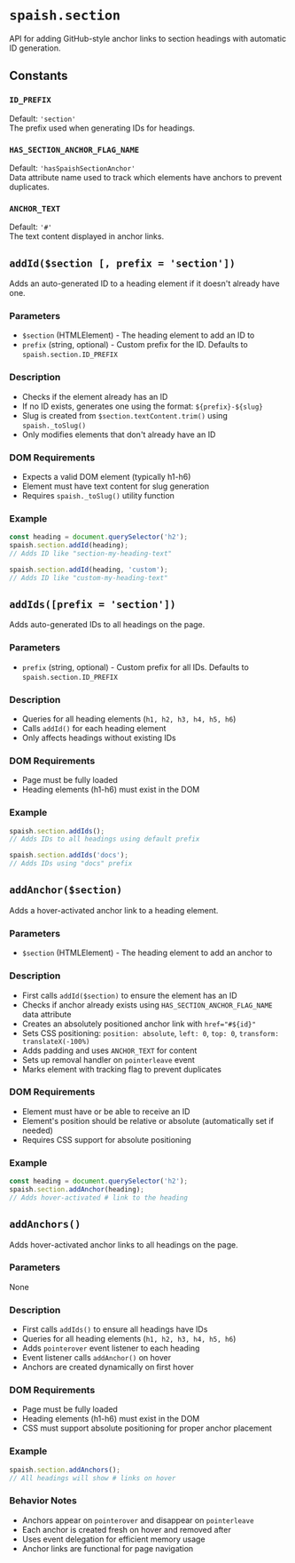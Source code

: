 # `spaish.section`

API for adding GitHub-style anchor links to section headings with automatic ID generation.

## Constants

### `ID_PREFIX`
Default: `'section'`  
The prefix used when generating IDs for headings.

### `HAS_SECTION_ANCHOR_FLAG_NAME`
Default: `'hasSpaishSectionAnchor'`  
Data attribute name used to track which elements have anchors to prevent duplicates.

### `ANCHOR_TEXT`
Default: `'#'`  
The text content displayed in anchor links.

## `addId($section [, prefix = 'section'])`

Adds an auto-generated ID to a heading element if it doesn't already have one.

### Parameters
- `$section` (HTMLElement) - The heading element to add an ID to
- `prefix` (string, optional) - Custom prefix for the ID. Defaults to `spaish.section.ID_PREFIX`

### Description
- Checks if the element already has an ID
- If no ID exists, generates one using the format: `${prefix}-${slug}` 
- Slug is created from `$section.textContent.trim()` using `spaish._toSlug()`
- Only modifies elements that don't already have an ID

### DOM Requirements
- Expects a valid DOM element (typically h1-h6)
- Element must have text content for slug generation
- Requires `spaish._toSlug()` utility function

### Example
```javascript
const heading = document.querySelector('h2');
spaish.section.addId(heading);
// Adds ID like "section-my-heading-text"

spaish.section.addId(heading, 'custom');
// Adds ID like "custom-my-heading-text"
```

## `addIds([prefix = 'section'])`

Adds auto-generated IDs to all headings on the page.

### Parameters
- `prefix` (string, optional) - Custom prefix for all IDs. Defaults to `spaish.section.ID_PREFIX`

### Description
- Queries for all heading elements (`h1, h2, h3, h4, h5, h6`)
- Calls `addId()` for each heading element
- Only affects headings without existing IDs

### DOM Requirements
- Page must be fully loaded
- Heading elements (h1-h6) must exist in the DOM

### Example
```javascript
spaish.section.addIds();
// Adds IDs to all headings using default prefix

spaish.section.addIds('docs');
// Adds IDs using "docs" prefix
```

## `addAnchor($section)`

Adds a hover-activated anchor link to a heading element.

### Parameters
- `$section` (HTMLElement) - The heading element to add an anchor to

### Description
- First calls `addId($section)` to ensure the element has an ID
- Checks if anchor already exists using `HAS_SECTION_ANCHOR_FLAG_NAME` data attribute
- Creates an absolutely positioned anchor link with `href="#${id}"`
- Sets CSS positioning: `position: absolute`, `left: 0`, `top: 0`, `transform: translateX(-100%)`
- Adds padding and uses `ANCHOR_TEXT` for content
- Sets up removal handler on `pointerleave` event
- Marks element with tracking flag to prevent duplicates

### DOM Requirements
- Element must have or be able to receive an ID
- Element's position should be relative or absolute (automatically set if needed)
- Requires CSS support for absolute positioning

### Example
```javascript
const heading = document.querySelector('h2');
spaish.section.addAnchor(heading);
// Adds hover-activated # link to the heading
```

## `addAnchors()`

Adds hover-activated anchor links to all headings on the page.

### Parameters
None

### Description
- First calls `addIds()` to ensure all headings have IDs
- Queries for all heading elements (`h1, h2, h3, h4, h5, h6`)
- Adds `pointerover` event listener to each heading
- Event listener calls `addAnchor()` on hover
- Anchors are created dynamically on first hover

### DOM Requirements
- Page must be fully loaded
- Heading elements (h1-h6) must exist in the DOM
- CSS must support absolute positioning for proper anchor placement

### Example
```javascript
spaish.section.addAnchors();
// All headings will show # links on hover
```

### Behavior Notes
- Anchors appear on `pointerover` and disappear on `pointerleave`
- Each anchor is created fresh on hover and removed after
- Uses event delegation for efficient memory usage
- Anchor links are functional for page navigation